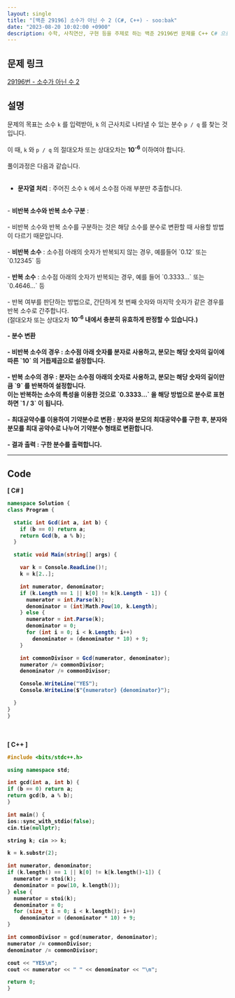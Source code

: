 ```yaml
---
layout: single
title: "[백준 29196] 소수가 아닌 수 2 (C#, C++) - soo:bak"
date: "2023-08-20 10:02:00 +0900"
description: 수학, 사칙연산, 구현 등을 주제로 하는 백준 29196번 문제를 C++ C# 으로 풀이 및 해설
---
```


## 문제 링크
  [29196번 - 소수가 아닌 수 2](https://www.acmicpc.net/problem/29196)

## 설명
문제의 목표는 소수 `k` 를 입력받아, `k` 의 근사치로 나타낼 수 있는 분수 `p / q` 를 찾는 것입니다. <br>
<br>
이 때, `k` 와 `p / q` 의 절대오차 또는 상대오차는 <b>10<sup>-6</sup></b> 이하여야 합니다.<br>
<br>
풀이과정은 다음과 같습니다.<br>
<br>
- <b>문자열 처리</b> : 주어진 소수 `k` 에서 소수점 아래 부분만 추출합니다. <br>
<br>
- <b>비반복 소수와 반복 소수 구분</b> :<br>
<br>
  - 비반복 소수와 반복 소수를 구분하는 것은 해당 소수를 분수로 변환할 때 사용할 방법이 다르기 때문입니다. <br>
<br>
  - <b>비반복 소수</b> : 소수점 아래의 숫자가 반복되지 않는 경우, 예를들어 `0.12` 또는 `0.12345` 등<br>
<br>
  - <b>반복 소수</b> : 소수점 아래의 숫자가 반복되는 경우, 예를 들어 `0.3333...` 또는 `0.4646...` 등<br>
<br>
  - 반복 여부를 판단하는 방법으로, 간단하게 첫 번째 숫자와 마지막 숫자가 같은 경우를 반복 소수로 간주합니다.<br>
(절대오차 또는 상대오차 <b>10<sup>-6</sup> 내에서 충분히 유효하게 판정할 수 있습니다.)<br>
<br>
- <b>분수 변환</b><br>
<br>
  - <b>비반복 소수의 경우</b> : 소수점 아래 숫자를 분자로 사용하고, 분모는 해당 숫자의 길이에 따른 `10` 의 거듭제곱으로 설정합니다.<br>
<br>
  - <b>반복 소수의 경우</b> : 분자는 소수점 아래의 숫자로 사용하고, 분모는 해당 숫자의 길이만큼 `9` 를 반복하여 설정합니다.<br>
이는 반복하는 소수의 특성을 이용한 것으로 `0.3333...` 을 해당 방법으로 분수로 표현하면 `1 / 3` 이 됩니다.<br>
<br>
- <b>최대공약수를 이용하여 기약분수로 변환</b> : 분자와 분모의 최대공약수를 구한 후, 분자와 분모를 최대 공약수로 나누어 기약분수 형태로 변환합니다.<br>
<br>
- <b>결과 출력</b> : 구한 분수를 출력합니다.<br>

- - -

## Code
<b>[ C# ] </b>
<br>

  ```c#
namespace Solution {
  class Program {

    static int Gcd(int a, int b) {
      if (b == 0) return a;
      return Gcd(b, a % b);
    }

    static void Main(string[] args) {

      var k = Console.ReadLine()!;
      k = k[2..];

      int numerator, denominator;
      if (k.Length == 1 || k[0] != k[k.Length - 1]) {
        numerator = int.Parse(k);
        denominator = (int)Math.Pow(10, k.Length);
      } else {
        numerator = int.Parse(k);
        denominator = 0;
        for (int i = 0; i < k.Length; i++)
          denominator = (denominator * 10) + 9;
      }

      int commonDivisor = Gcd(numerator, denominator);
      numerator /= commonDivisor;
      denominator /= commonDivisor;

      Console.WriteLine("YES");
      Console.WriteLine($"{numerator} {denominator}");

    }
  }
}
  ```
<br><br>
<b>[ C++ ] </b>
<br>

  ```c++
#include <bits/stdc++.h>

using namespace std;

int gcd(int a, int b) {
  if (b == 0) return a;
  return gcd(b, a % b);
}

int main() {
  ios::sync_with_stdio(false);
  cin.tie(nullptr);

  string k; cin >> k;

  k = k.substr(2);

  int numerator, denominator;
  if (k.length() == 1 || k[0] != k[k.length()-1]) {
    numerator = stoi(k);
    denominator = pow(10, k.length());
  } else {
    numerator = stoi(k);
    denominator = 0;
    for (size_t i = 0; i < k.length(); i++)
      denominator = (denominator * 10) + 9;
  }

  int commonDivisor = gcd(numerator, denominator);
  numerator /= commonDivisor;
  denominator /= commonDivisor;

  cout << "YES\n";
  cout << numerator << " " << denominator << "\n";

  return 0;
}
  ```
